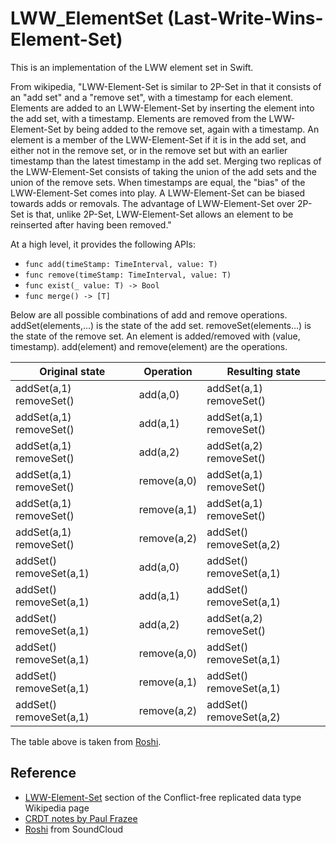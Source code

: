 # LWW_ElementSet (Last-Write-Wins-Element-Set)
This is an implementation of the LWW element set in Swift. 

From wikipedia, "LWW-Element-Set is similar to 2P-Set in that it consists of an "add set" and a "remove set", with a timestamp for each element. 
Elements are added to an LWW-Element-Set by inserting the element into the add set, with a timestamp. Elements are removed from the LWW-Element-Set 
by being added to the remove set, again with a timestamp. An element is a member of the LWW-Element-Set if it is in the add set, and either not in 
the remove set, or in the remove set but with an earlier timestamp than the latest timestamp in the add set. Merging two replicas of the 
LWW-Element-Set consists of taking the union of the add sets and the union of the remove sets. When timestamps are equal, the "bias" of the 
LWW-Element-Set comes into play. A LWW-Element-Set can be biased towards adds or removals. The advantage of LWW-Element-Set over 2P-Set is that, 
unlike 2P-Set, LWW-Element-Set allows an element to be reinserted after having been removed."

At a high level, it provides the following APIs:

- `func add(timeStamp: TimeInterval, value: T)`
- `func remove(timeStamp: TimeInterval, value: T)`
- `func exist(_ value: T) -> Bool`
- `func merge() -> [T]`

Below are all possible combinations of add and remove operations. addSet(elements,...) is the state of the add set. removeSet(elements...) is 
the state of the remove set. An element is added/removed with (value, timestamp). add(element) and remove(element) are the operations.

Original state              | Operation   | Resulting state
----------------------------|-------------|-----------------
addSet(a,1) removeSet()     | add(a,0)    | addSet(a,1) removeSet()
addSet(a,1) removeSet()     | add(a,1)    | addSet(a,1) removeSet()
addSet(a,1) removeSet()     | add(a,2)    | addSet(a,2) removeSet()
addSet(a,1) removeSet()     | remove(a,0) | addSet(a,1) removeSet()
addSet(a,1) removeSet()     | remove(a,1) | addSet(a,1) removeSet()
addSet(a,1) removeSet()     | remove(a,2) | addSet() removeSet(a,2)
addSet() removeSet(a,1)     | add(a,0)    | addSet() removeSet(a,1)
addSet() removeSet(a,1)     | add(a,1)    | addSet() removeSet(a,1)
addSet() removeSet(a,1)     | add(a,2)    | addSet(a,2) removeSet()
addSet() removeSet(a,1)     | remove(a,0) | addSet() removeSet(a,1)
addSet() removeSet(a,1)     | remove(a,1) | addSet() removeSet(a,1)
addSet() removeSet(a,1)     | remove(a,2) | addSet() removeSet(a,2)

The table above is taken from [Roshi](https://github.com/soundcloud/roshi).

## Reference
- [LWW-Element-Set](https://en.wikipedia.org/wiki/Conflict-free_replicated_data_type#LWW-Element-Set_(Last-Write-Wins-Element-Set)) section of the Conflict-free replicated data type Wikipedia page
- [CRDT notes by Paul Frazee](https://github.com/pfrazee/crdt_notes)
- [Roshi](https://github.com/soundcloud/roshi) from SoundCloud

